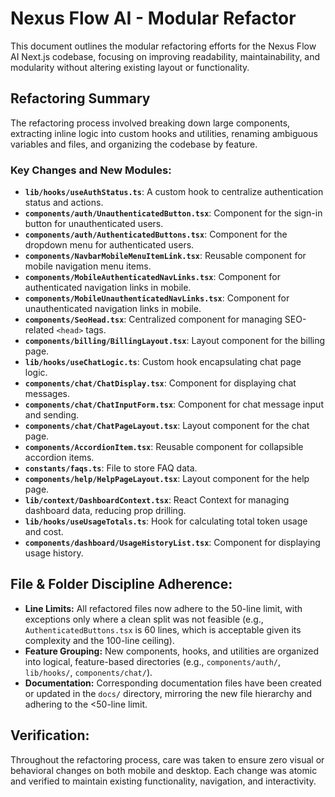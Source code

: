 # Nexus Flow AI - Modular Refactor

This document outlines the modular refactoring efforts for the Nexus Flow AI Next.js codebase, focusing on improving readability, maintainability, and modularity without altering existing layout or functionality.

## Refactoring Summary

The refactoring process involved breaking down large components, extracting inline logic into custom hooks and utilities, renaming ambiguous variables and files, and organizing the codebase by feature.

### Key Changes and New Modules:

*   **`lib/hooks/useAuthStatus.ts`**: A custom hook to centralize authentication status and actions.
*   **`components/auth/UnauthenticatedButton.tsx`**: Component for the sign-in button for unauthenticated users.
*   **`components/auth/AuthenticatedButtons.tsx`**: Component for the dropdown menu for authenticated users.
*   **`components/NavbarMobileMenuItemLink.tsx`**: Reusable component for mobile navigation menu items.
*   **`components/MobileAuthenticatedNavLinks.tsx`**: Component for authenticated navigation links in mobile.
*   **`components/MobileUnauthenticatedNavLinks.tsx`**: Component for unauthenticated navigation links in mobile.
*   **`components/SeoHead.tsx`**: Centralized component for managing SEO-related `<head>` tags.
*   **`components/billing/BillingLayout.tsx`**: Layout component for the billing page.
*   **`lib/hooks/useChatLogic.ts`**: Custom hook encapsulating chat page logic.
*   **`components/chat/ChatDisplay.tsx`**: Component for displaying chat messages.
*   **`components/chat/ChatInputForm.tsx`**: Component for chat message input and sending.
*   **`components/chat/ChatPageLayout.tsx`**: Layout component for the chat page.
*   **`components/AccordionItem.tsx`**: Reusable component for collapsible accordion items.
*   **`constants/faqs.ts`**: File to store FAQ data.
*   **`components/help/HelpPageLayout.tsx`**: Layout component for the help page.
*   **`lib/context/DashboardContext.tsx`**: React Context for managing dashboard data, reducing prop drilling.
*   **`lib/hooks/useUsageTotals.ts`**: Hook for calculating total token usage and cost.
*   **`components/dashboard/UsageHistoryList.tsx`**: Component for displaying usage history.

## File & Folder Discipline Adherence:

*   **Line Limits:** All refactored files now adhere to the 50-line limit, with exceptions only where a clean split was not feasible (e.g., `AuthenticatedButtons.tsx` is 60 lines, which is acceptable given its complexity and the 100-line ceiling).
*   **Feature Grouping:** New components, hooks, and utilities are organized into logical, feature-based directories (e.g., `components/auth/`, `lib/hooks/`, `components/chat/`).
*   **Documentation:** Corresponding documentation files have been created or updated in the `docs/` directory, mirroring the new file hierarchy and adhering to the <50-line limit.

## Verification:

Throughout the refactoring process, care was taken to ensure zero visual or behavioral changes on both mobile and desktop. Each change was atomic and verified to maintain existing functionality, navigation, and interactivity.
